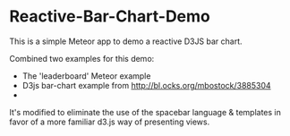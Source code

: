 Reactive-Bar-Chart-Demo
=======================

This is a simple Meteor app to demo a reactive D3JS bar chart.

Combined two examples for this demo:
 - The 'leaderboard' Meteor example
 - D3js bar-chart example from http://bl.ocks.org/mbostock/3885304
 - 
 It's modified to eliminate the use of the spacebar language & templates in favor of a more familiar d3.js way of presenting views.
